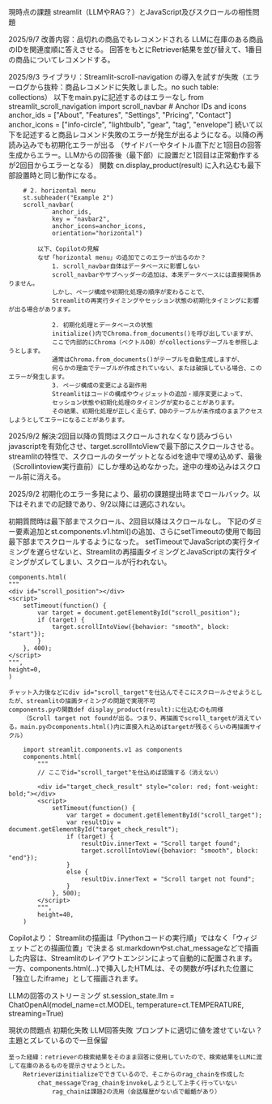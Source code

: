 現時点の課題
streamlit（LLMやRAG？）とJavaScript及びスクロールの相性問題

2025/9/7
改善内容：品切れの商品でもレコメンドされる
LLMに在庫のある商品のIDを関連度順に答えさせる。
回答をもとにRetriever結果を並び替えて、1番目の商品についてレコメンドする。

2025/9/3
ライブラリ：Streamlit-scroll-navigation の導入を試すが失敗（エラーログから抜粋：商品レコメンドに失敗しました。no such table: collections）
    以下をmain.pyに記述するのはエラーなし
    from streamlit_scroll_navigation import scroll_navbar
    # Anchor IDs and icons
    anchor_ids = ["About", "Features", "Settings", "Pricing", "Contact"]
    anchor_icons = ["info-circle", "lightbulb", "gear", "tag", "envelope"]
        続いて以下を記述すると商品レコメンド失敗のエラーが発生が出るようになる。以降の再読み込みでも初期化エラーが出る
        （サイドバーやタイトル直下だと1回目の回答生成からエラー。LLMからの回答後（最下部）に設置だと1回目は正常動作するが2回目からエラーとなる）
        関数 cn.display_product(result) に入れ込むも最下部設置時と同じ動作になる。

        # 2. horizontal menu
        st.subheader("Example 2")
        scroll_navbar(
                anchor_ids,
                key = "navbar2",
                anchor_icons=anchor_icons,
                orientation="horizontal")

            以下、Copilotの見解
            なぜ「horizontal menu」の追加でこのエラーが出るのか？
                1. scroll_navbar自体はデータベースに影響しない
                scroll_navbarやサブヘッダーの追加は、本来データベースには直接関係ありません。
                しかし、ページ構成や初期化処理の順序が変わることで、
                Streamlitの再実行タイミングやセッション状態の初期化タイミングに影響が出る場合があります。

                2. 初期化処理とデータベースの状態
                initialize()内でChroma.from_documents()を呼び出していますが、
                ここで内部的にChroma（ベクトルDB）がcollectionsテーブルを参照しようとします。
                通常はChroma.from_documents()がテーブルを自動生成しますが、
                何らかの理由でテーブルが作成されていない、または破損している場合、このエラーが発生します。
                3. ページ構成の変更による副作用
                Streamlitはコードの構成やウィジェットの追加・順序変更によって、
                セッション状態や初期化処理のタイミングが変わることがあります。
                その結果、初期化処理が正しく走らず、DBのテーブルが未作成のままアクセスしようとしてエラーになることがあります。

2025/9/2
解決:2回目以降の質問はスクロールされなくなり読みづらい
    javascriptを有効化させ、target.scrollIntoViewで最下部にスクロールさせる。
        streamlitの特性で、スクロールのターゲットとなるidを途中で埋め込めず、最後（Scrollintoview実行直前）にしか埋め込めなかった。途中の埋め込みはスクロール前に消える。

2025/9/2
初期化のエラー多発により、最初の課題提出時までロールバック。以下はそれまでの記録であり、9/2以降には適応されない。

初期質問時は最下部までスクロール、2回目以降はスクロールなし。
    下記のダミー要素追加とst.components.v1.html()の追加、さらにsetTimeoutの使用で毎回最下部までスクロールするようになった。
    setTimeoutでJavaScriptの実行タイミングを遅らせないと、Streamlitの再描画タイミングとJavaScriptの実行タイミングがズレてしまい、スクロールが行われない。

    components.html(
    """
    <div id="scroll_position"></div>
    <script>
        setTimeout(function() {
            var target = document.getElementById("scroll_position");
            if (target) {
                target.scrollIntoView({behavior: "smooth", block: "start"});
            } 
        }, 400);
    </script>
    """,
    height=0,
    )

    チャット入力後などにdiv id="scroll_target"を仕込んでそこにスクロールさせようとしたが、streamlitの描画タイミングの問題で実現不可
    components.pyの関数def display_product(result):に仕込むのも同様
        （Scroll target not foundが出る。つまり、再描画でscroll_targetが消えている。main.pyのcomponents.html()内に直接入れ込めばtargetが残るくらいの再描画サイクル）

        import streamlit.components.v1 as components
        components.html(
            """
            // ここでid="scroll_target"を仕込めば認識する（消えない）

            <div id="target_check_result" style="color: red; font-weight: bold;"></div>
            <script>
                setTimeout(function() {
                    var target = document.getElementById("scroll_target");
                    var resultDiv = document.getElementById("target_check_result");
                    if (target) {
                        resultDiv.innerText = "Scroll target found";
                        target.scrollIntoView({behavior: "smooth", block: "end"});
                    }
                    else {
                        resultDiv.innerText = "Scroll target not found";
                    }
                }, 500);
            </script>
            """,
            height=40,
        )


Copilotより：
Streamlitの描画は「Pythonコードの実行順」ではなく「ウィジェットごとの描画位置」で決まる
    st.markdownやst.chat_messageなどで描画した内容は、Streamlitのレイアウトエンジンによって自動的に配置されます。
    一方、components.html(...)で挿入したHTMLは、その関数が呼ばれた位置に「独立したiframe」として描画されます。


LLMの回答のストリーミング
    st.session_state.llm = ChatOpenAI(model_name=ct.MODEL, temperature=ct.TEMPERATURE, streaming=True)


現状の問題点
    初期化失敗
    LLM回答失敗
        プロンプトに適切に値を渡せていない？
            主題とズレているので一旦保留

    至った経緯：retrieverの検索結果をそのまま回答に使用していたので、検索結果をLLMに渡して在庫のあるものを提示させようとした。
        Retrieverはinitializeでできているので、そこからのrag_chainを作成した
            chat_messageでrag_chainをinvokeしようとして上手く行っていない
                rag_chainは課題2の流用（会話履歴がない点で齟齬があり）